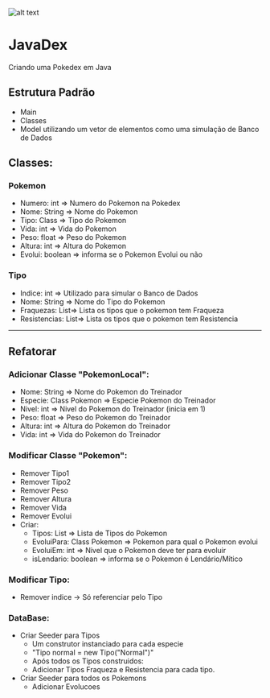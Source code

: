 ![alt text][pokemon]

# JavaDex
Criando uma Pokedex em Java

## Estrutura Padrão

- Main
- Classes
- Model utilizando um vetor de elementos como uma simulação de Banco de Dados

## Classes:

### Pokemon
 - Numero: int => Numero do Pokemon na Pokedex
 - Nome: String => Nome do Pokemon
 - Tipo: Class => Tipo do Pokemon
 - Vida: int => Vida do Pokemon
 - Peso: float => Peso do Pokemon
 - Altura: int => Altura do Pokemon
 - Evolui: boolean => informa se o Pokemon Evolui ou não

### Tipo

- Indice: int => Utilizado para simular o Banco de Dados
- Nome: String => Nome do Tipo do Pokemon
- Fraquezas: List<Class>=> Lista os tipos que o pokemon tem Fraqueza
- Resistencias: List<Class>=> Lista os tipos que o pokemon tem Resistencia

***

## Refatorar

### Adicionar Classe "PokemonLocal":

- Nome: String => Nome do Pokemon do Treinador
- Especie: Class Pokemon => Especie Pokemon do Treinador
- Nivel: int => Nivel do Pokemon do Treinador (inicia em 1)
- Peso: float => Peso do Pokemon do Treinador
- Altura: int => Altura do Pokemon do Treinador
- Vida: int => Vida do Pokemon do Treinador

### Modificar Classe "Pokemon":

- Remover Tipo1
- Remover Tipo2
- Remover Peso
- Remover Altura
- Remover Vida
- Remover Evolui
- Criar:
    - Tipos: List<Class Tipo> => Lista de Tipos do Pokemon
    - EvoluiPara: Class Pokemon => Pokemon para qual o Pokemon evolui
    - EvoluiEm: int => Nivel que o Pokemon deve ter para evoluir
    - isLendario: boolean => informa se o Pokemon é Lendário/Mítico

### Modificar Tipo:
- Remover indice -> Só referenciar pelo Tipo

### DataBase:
- Criar Seeder para Tipos
    - Um construtor instanciado para cada especie
    - "Tipo normal = new Tipo("Normal")"
    - Após todos os Tipos construidos:
    - Adicionar Tipos Fraqueza e Resistencia para cada tipo.
- Criar Seeder para todos os Pokemons
    - Adicionar Evolucoes

[pokemon]:https://imguscdn.gamespress.com/cdn/files/PokemonAmerica/2019/07/09125735-7b00e266-d991-41da-9267-843e49ce62a7/Pokemon_Logo.jpg?w=240&mode=max&otf=y&quality=90&format=jpg&bgcolor=white&sky=943c262a0f612e64318817262f0963f21d043f231ba7bf27dea206304c70e2c7 "JavaDex"